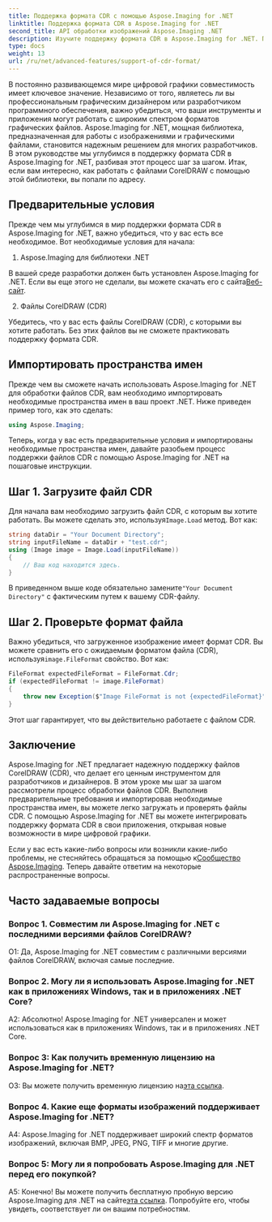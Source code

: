 ```yaml
---
title: Поддержка формата CDR с помощью Aspose.Imaging for .NET
linktitle: Поддержка формата CDR в Aspose.Imaging for .NET
second_title: API обработки изображений Aspose.Imaging .NET
description: Изучите поддержку формата CDR в Aspose.Imaging for .NET. Пошаговое руководство по загрузке и проверке файлов CorelDRAW. Идеально подходит для разработчиков и дизайнеров.
type: docs
weight: 13
url: /ru/net/advanced-features/support-of-cdr-format/
---
```

В постоянно развивающемся мире цифровой графики совместимость имеет ключевое значение. Независимо от того, являетесь ли вы профессиональным графическим дизайнером или разработчиком программного обеспечения, важно убедиться, что ваши инструменты и приложения могут работать с широким спектром форматов графических файлов. Aspose.Imaging for .NET, мощная библиотека, предназначенная для работы с изображениями и графическими файлами, становится надежным решением для многих разработчиков. В этом руководстве мы углубимся в поддержку формата CDR в Aspose.Imaging for .NET, разбивая этот процесс шаг за шагом. Итак, если вам интересно, как работать с файлами CorelDRAW с помощью этой библиотеки, вы попали по адресу.

## Предварительные условия

Прежде чем мы углубимся в мир поддержки формата CDR в Aspose.Imaging for .NET, важно убедиться, что у вас есть все необходимое. Вот необходимые условия для начала:

1. Aspose.Imaging для библиотеки .NET

 В вашей среде разработки должен быть установлен Aspose.Imaging for .NET. Если вы еще этого не сделали, вы можете скачать его с сайта[Веб-сайт](https://releases.aspose.com/imaging/net/).

2. Файлы CorelDRAW (CDR)

Убедитесь, что у вас есть файлы CorelDRAW (CDR), с которыми вы хотите работать. Без этих файлов вы не сможете практиковать поддержку формата CDR.

## Импортировать пространства имен

Прежде чем вы сможете начать использовать Aspose.Imaging for .NET для обработки файлов CDR, вам необходимо импортировать необходимые пространства имен в ваш проект .NET. Ниже приведен пример того, как это сделать:

```csharp
using Aspose.Imaging;
```

Теперь, когда у вас есть предварительные условия и импортированы необходимые пространства имен, давайте разобьем процесс поддержки файлов CDR с помощью Aspose.Imaging for .NET на пошаговые инструкции.

## Шаг 1. Загрузите файл CDR

 Для начала вам необходимо загрузить файл CDR, с которым вы хотите работать. Вы можете сделать это, используя`Image.Load` метод. Вот как:

```csharp
string dataDir = "Your Document Directory";
string inputFileName = dataDir + "test.cdr";
using (Image image = Image.Load(inputFileName))
{
    // Ваш код находится здесь.
}
```

 В приведенном выше коде обязательно замените`"Your Document Directory"` с фактическим путем к вашему CDR-файлу.

## Шаг 2. Проверьте формат файла

Важно убедиться, что загруженное изображение имеет формат CDR. Вы можете сравнить его с ожидаемым форматом файла (CDR), используя`image.FileFormat` свойство. Вот как:

```csharp
FileFormat expectedFileFormat = FileFormat.Cdr;
if (expectedFileFormat != image.FileFormat)
{
    throw new Exception($"Image FileFormat is not {expectedFileFormat}");
}
```

Этот шаг гарантирует, что вы действительно работаете с файлом CDR.

## Заключение

Aspose.Imaging for .NET предлагает надежную поддержку файлов CorelDRAW (CDR), что делает его ценным инструментом для разработчиков и дизайнеров. В этом уроке мы шаг за шагом рассмотрели процесс обработки файлов CDR. Выполнив предварительные требования и импортировав необходимые пространства имен, вы можете легко загружать и проверять файлы CDR. С помощью Aspose.Imaging for .NET вы можете интегрировать поддержку формата CDR в свои приложения, открывая новые возможности в мире цифровой графики.

 Если у вас есть какие-либо вопросы или возникли какие-либо проблемы, не стесняйтесь обращаться за помощью к[Сообщество Aspose.Imaging](https://forum.aspose.com/). Теперь давайте ответим на некоторые распространенные вопросы.

## Часто задаваемые вопросы

### Вопрос 1. Совместим ли Aspose.Imaging for .NET с последними версиями файлов CorelDRAW?

О1: Да, Aspose.Imaging for .NET совместим с различными версиями файлов CorelDRAW, включая самые последние.

### Вопрос 2. Могу ли я использовать Aspose.Imaging for .NET как в приложениях Windows, так и в приложениях .NET Core?

А2: Абсолютно! Aspose.Imaging for .NET универсален и может использоваться как в приложениях Windows, так и в приложениях .NET Core.

### Вопрос 3: Как получить временную лицензию на Aspose.Imaging for .NET?

 О3: Вы можете получить временную лицензию на[эта ссылка](https://purchase.aspose.com/temporary-license/).

### Вопрос 4. Какие еще форматы изображений поддерживает Aspose.Imaging for .NET?

A4: Aspose.Imaging for .NET поддерживает широкий спектр форматов изображений, включая BMP, JPEG, PNG, TIFF и многие другие.

### Вопрос 5: Могу ли я попробовать Aspose.Imaging для .NET перед его покупкой?

 А5: Конечно! Вы можете получить бесплатную пробную версию Aspose.Imaging для .NET на сайте[эта ссылка](https://releases.aspose.com/). Попробуйте его, чтобы увидеть, соответствует ли он вашим потребностям.